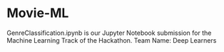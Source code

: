 # Movie-ML
GenreClassification.ipynb is our Jupyter Notebook submission for the Machine Learning Track of the Hackathon.
Team Name: Deep Learners
